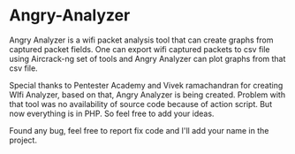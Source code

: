 # Angry-Analyzer
Angry Analyzer is a wifi packet analysis tool that can create graphs from captured packet fields. One can export wifi captured packets to csv file using Aircrack-ng set of tools and Angry Analyzer can plot graphs from that csv file.

Special thanks to Pentester Academy and Vivek ramachandran for creating WIfi Analyzer, based on that, Angry Analyzer is being created. Problem with that tool was no availability of source code because of action script. But now everything is in PHP. So feel free to add your ideas.

Found any bug, feel free to report fix code and I'll add your name in the project.
